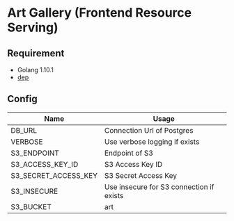 # Art Gallery (Frontend Resource Serving)

## Requirement

- Golang 1.10.1
- [dep](https://github.com/golang/dep)

## Config

| Name | Usage |
|------|-------|
| DB_URL | Connection Url of Postgres |
| VERBOSE |Use verbose logging if exists |
| S3_ENDPOINT | Endpoint of S3 |
| S3_ACCESS_KEY_ID | S3 Access Key ID |
| S3_SECRET_ACCESS_KEY | S3 Secret Access Key |
| S3_INSECURE | Use insecure for S3 connection if exists |
| S3_BUCKET | art |
